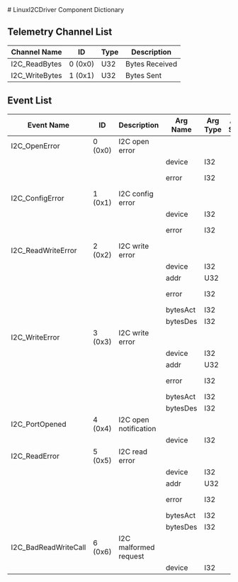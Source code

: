 <title>LinuxI2CDriver Component Dictionary</title>
# LinuxI2CDriver Component Dictionary


## Telemetry Channel List

|Channel Name|ID|Type|Description|
|---|---|---|---|
|I2C_ReadBytes|0 (0x0)|U32|Bytes Received|
|I2C_WriteBytes|1 (0x1)|U32|Bytes Sent|

## Event List

|Event Name|ID|Description|Arg Name|Arg Type|Arg Size|Description
|---|---|---|---|---|---|---|
|I2C_OpenError|0 (0x0)|I2C open error| | | | |
| | | |device|I32||The device|    
| | | |error|I32||The error code|    
|I2C_ConfigError|1 (0x1)|I2C config error| | | | |
| | | |device|I32||The device|    
| | | |error|I32||The error code|    
|I2C_ReadWriteError|2 (0x2)|I2C write error| | | | |
| | | |device|I32||The device|    
| | | |addr|U32|||    
| | | |error|I32||The error code|    
| | | |bytesAct|I32|||    
| | | |bytesDes|I32|||    
|I2C_WriteError|3 (0x3)|I2C write error| | | | |
| | | |device|I32||The device|    
| | | |addr|U32|||    
| | | |error|I32||The error code|    
| | | |bytesAct|I32|||    
| | | |bytesDes|I32|||    
|I2C_PortOpened|4 (0x4)|I2C open notification| | | | |
| | | |device|I32||The device|    
|I2C_ReadError|5 (0x5)|I2C read error| | | | |
| | | |device|I32||The device|    
| | | |addr|U32|||    
| | | |error|I32||The error code|    
| | | |bytesAct|I32|||    
| | | |bytesDes|I32|||    
|I2C_BadReadWriteCall|6 (0x6)|I2C malformed request| | | | |
| | | |device|I32||The device|    
